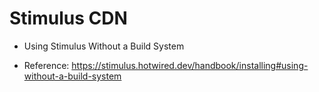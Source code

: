 # Stimulus CDN

- Using Stimulus Without a Build System

- Reference: https://stimulus.hotwired.dev/handbook/installing#using-without-a-build-system
